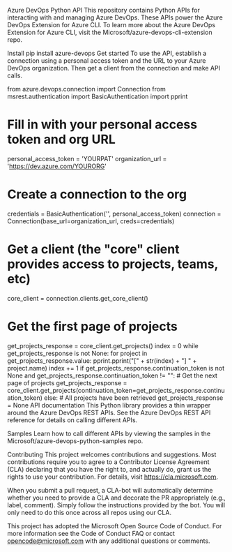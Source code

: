 Azure DevOps Python API
This repository contains Python APIs for interacting with and managing Azure DevOps. These APIs power the Azure DevOps Extension for Azure CLI. To learn more about the Azure DevOps Extension for Azure CLI, visit the Microsoft/azure-devops-cli-extension repo.

Install
pip install azure-devops
Get started
To use the API, establish a connection using a personal access token and the URL to your Azure DevOps organization. Then get a client from the connection and make API calls.

from azure.devops.connection import Connection
from msrest.authentication import BasicAuthentication
import pprint

# Fill in with your personal access token and org URL
personal_access_token = 'YOURPAT'
organization_url = 'https://dev.azure.com/YOURORG'

# Create a connection to the org
credentials = BasicAuthentication('', personal_access_token)
connection = Connection(base_url=organization_url, creds=credentials)

# Get a client (the "core" client provides access to projects, teams, etc)
core_client = connection.clients.get_core_client()

# Get the first page of projects
get_projects_response = core_client.get_projects()
index = 0
while get_projects_response is not None:
    for project in get_projects_response.value:
        pprint.pprint("[" + str(index) + "] " + project.name)
        index += 1
    if get_projects_response.continuation_token is not None and get_projects_response.continuation_token != "":
        # Get the next page of projects
        get_projects_response = core_client.get_projects(continuation_token=get_projects_response.continuation_token)
    else:
        # All projects have been retrieved
        get_projects_response = None
API documentation
This Python library provides a thin wrapper around the Azure DevOps REST APIs. See the Azure DevOps REST API reference for details on calling different APIs.

Samples
Learn how to call different APIs by viewing the samples in the Microsoft/azure-devops-python-samples repo.

Contributing
This project welcomes contributions and suggestions. Most contributions require you to agree to a Contributor License Agreement (CLA) declaring that you have the right to, and actually do, grant us the rights to use your contribution. For details, visit https://cla.microsoft.com.

When you submit a pull request, a CLA-bot will automatically determine whether you need to provide a CLA and decorate the PR appropriately (e.g., label, comment). Simply follow the instructions provided by the bot. You will only need to do this once across all repos using our CLA.

This project has adopted the Microsoft Open Source Code of Conduct. For more information see the Code of Conduct FAQ or contact opencode@microsoft.com with any additional questions or comments.